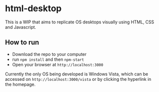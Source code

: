 # html-desktop

This is a WIP that aims to replicate OS desktops visually using HTML, CSS and Javascript.

## How to run

* Download the repo to your computer
* run `npm install` and then `npm-start`
* Open your browser at `http://localhost:3000`

Currently the only OS being developed is Windows Vista, which can be accessed on `http://localhost:3000/vista` or by clicking the hyperlink in the homepage.
